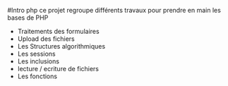 #Intro php
ce projet regroupe différents travaux pour prendre en main les bases de PHP

- Traitements des formulaires
- Upload des fichiers
- Les Structures algorithmiques
- Les sessions
- Les inclusions
- lecture / ecriture de fichiers
- Les fonctions
